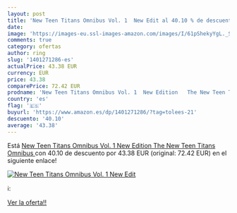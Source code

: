 ```yaml
---
layout: post
title: 'New Teen Titans Omnibus Vol. 1  New Edit al 40.10 % de descuento'
date: 
image: 'https://images-eu.ssl-images-amazon.com/images/I/61pShekyYgL._SL200_.jpg'
comments: true
category: ofertas
author: ring
slug: '1401271286-es'
actualPrice: 43.38 EUR
currency: EUR
price: 43.38
comparePrice: 72.42 EUR
prodname: 'New Teen Titans Omnibus Vol. 1  New Edition   The New Teen Titans Omnibus '
country: 'es'
flag: '🇪🇸'
buyurl: 'https://www.amazon.es/dp/1401271286/?tag=tolees-21'
descuento: '40.10'
average: '43.38'
---
```


Está [New Teen Titans Omnibus Vol. 1  New Edition   The New Teen Titans Omnibus ](https://www.amazon.es/dp/1401271286/?tag=tolees-21) con 40.10 de descuento por 43.38 EUR (original: 72.42 EUR) en el siguiente enlace!

[![New Teen Titans Omnibus Vol. 1  New Edit](https://images-eu.ssl-images-amazon.com/images/I/61pShekyYgL._SL200_.jpg)](https://www.amazon.es/dp/1401271286/?tag=tolees-21)

ℹ️:


[Ver la oferta!!](https://www.amazon.es/dp/1401271286/?tag=tolees-21)
